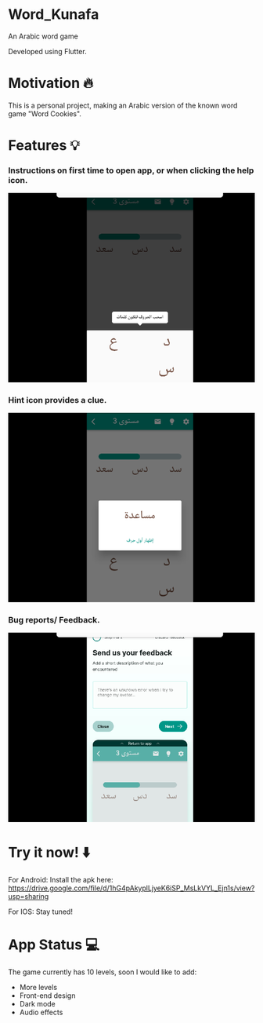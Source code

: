 # Word_Kunafa
An Arabic word game

Developed using Flutter.

# Motivation :fire:
This is a personal project, making an Arabic version of the known word game "Word Cookies".

# Features :bulb:	
### Instructions on first time to open app, or when clicking the help icon.

![Instructions image](/assets/readmeImages/instructions.png)


### Hint icon provides a clue.

![clue image](/assets/readmeImages/clue.png)


### Bug reports/ Feedback.

![feedback image](/assets/readmeImages/feedback.png)


# Try it now! :arrow_down:

For Android: Install the apk here: https://drive.google.com/file/d/1hG4pAkyplLjyeK6iSP_MsLkVYL_Ejn1s/view?usp=sharing

For IOS: Stay tuned!

# App Status :computer:
The game currently has 10 levels, soon I would like to add:
- More levels
- Front-end design
- Dark mode
- Audio effects

